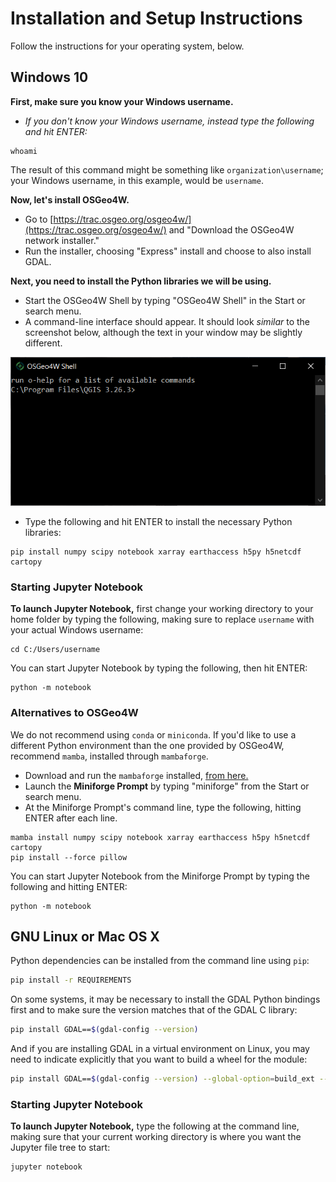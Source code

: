 Installation and Setup Instructions
===================================

Follow the instructions for your operating system, below.


Windows 10
-------------------

**First, make sure you know your Windows username.**

- *If you don't know your Windows username, instead type the following and hit ENTER:*
```
whoami
```

The result of this command might be something like `organization\username`; your Windows username, in this example, would be `username`.

**Now, let's install OSGeo4W.**

- Go to [https://trac.osgeo.org/osgeo4w/](https://trac.osgeo.org/osgeo4w/) and "Download the OSGeo4W network installer."
- Run the installer, choosing "Express" install and choose to also install GDAL.

**Next, you need to install the Python libraries we will be using.**

- Start the OSGeo4W Shell by typing "OSGeo4W Shell" in the Start or search menu.
- A command-line interface should appear. It should look *similar* to the screenshot below, although the text in your window may be slightly different.

![](./images/capture_OSGeo4W.png)

- Type the following and hit ENTER to install the necessary Python libraries:
```
pip install numpy scipy notebook xarray earthaccess h5py h5netcdf cartopy
```


### Starting Jupyter Notebook

**To launch Jupyter Notebook,** first change your working directory to your home folder by typing the following, making sure to replace `username` with your actual Windows username:
```
cd C:/Users/username
```

You can start Jupyter Notebook by typing the following, then hit ENTER:
```
python -m notebook
```


### Alternatives to OSGeo4W

We do not recommend using `conda` or `miniconda`. If you'd like to use a different Python environment than the one provided by OSGeo4W, recommend `mamba`, installed through `mambaforge`.

- Download and run the `mambaforge` installed, [from here.](https://github.com/conda-forge/miniforge#mambaforge)
- Launch the **Miniforge Prompt** by typing "miniforge" from the Start or search menu.
- At the Miniforge Prompt's command line, type the following, hitting ENTER after each line.

```
mamba install numpy scipy notebook xarray earthaccess h5py h5netcdf cartopy
pip install --force pillow
```

You can start Jupyter Notebook from the Miniforge Prompt by typing the following and hitting ENTER:
```
python -m notebook
```


GNU Linux or Mac OS X
---------------------

Python dependencies can be installed from the command line using `pip`:

```sh
pip install -r REQUIREMENTS
```

On some systems, it may be necessary to install the GDAL Python bindings first and to make sure the version matches that of the GDAL C library:

```sh
pip install GDAL==$(gdal-config --version)
```

And if you are installing GDAL in a virtual environment on Linux, you may need to indicate explicitly that you want to build a wheel for the module:

```sh
pip install GDAL==$(gdal-config --version) --global-option=build_ext --global-option="-I/usr/include/gdal" --no-cache-dir
```

### Starting Jupyter Notebook

**To launch Jupyter Notebook,** type the following at the command line, making sure that your current working directory is where you want the Jupyter file tree to start:

```sh
jupyter notebook
```